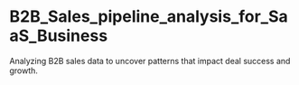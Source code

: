 # B2B_Sales_pipeline_analysis_for_SaaS_Business
Analyzing B2B sales data to uncover patterns that impact deal success and growth.
